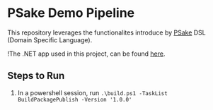 # PSake Demo Pipeline

This repository leverages the functionalites introduce by [PSake](https://psake.readthedocs.io/en/latest/) DSL (Domain Specific Language).

!The .NET app used in this project, can be found [here](https://github.com/MicrosoftDocs/mslearn-capture-application-logs-app-service).
## Steps to Run
1. In a powershell session, run `.\build.ps1 -TaskList BuildPackagePublish -Version '1.0.0'`

